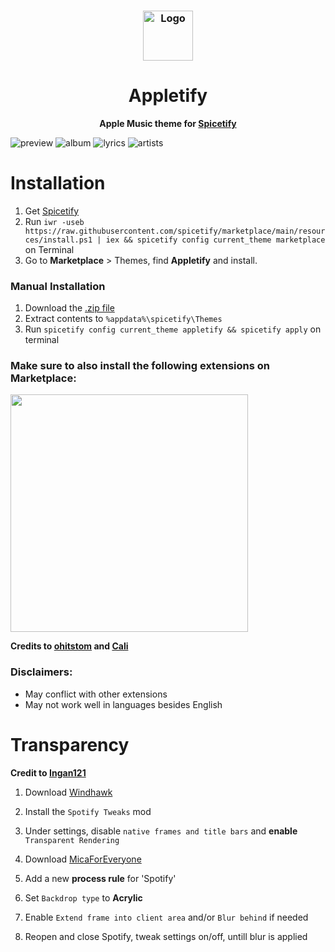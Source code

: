 <h3 align="center">
	<img src="https://github.com/raysin1/Appletify/blob/main/screenshots/icon.png?raw=true" width="80" alt="Logo"/><br/>
</h3>
<div align="center">
  <h1>Appletify</h1>
  
  **Apple Music theme for [Spicetify](https://github.com/spicetify/spicetify-cli)**
  
</div>


![preview](https://github.com/user-attachments/assets/e76ab614-676f-495a-b1ba-36f78c83cd0b)
![album](https://github.com/user-attachments/assets/5ca525a0-d595-4d61-af3e-fc6b1b13a616)
![lyrics](https://github.com/user-attachments/assets/2156743e-d7d7-4667-83a7-e515167d2fa3)
![artists](https://github.com/user-attachments/assets/311de281-bf2d-405a-a6fa-9b2a2e6c8bb5)






# Installation
1. Get [Spicetify](https://spicetify.app/docs/getting-started)
2. Run `iwr -useb https://raw.githubusercontent.com/spicetify/marketplace/main/resources/install.ps1 | iex && spicetify config current_theme marketplace` on Terminal
3. Go to **Marketplace** > Themes, find **Appletify** and install.

### Manual Installation
1. Download the [.zip file](https://raw.githubusercontent.com/raysin1/Appletify/main/appletify.zip)
2. Extract contents to `%appdata%\spicetify\Themes`
3. Run `spicetify config current_theme appletify && spicetify apply` on terminal



### Make sure to also install the following extensions on Marketplace:

<img src="https://github.com/user-attachments/assets/82cd3960-9401-4cc5-9cab-e68590e3ef75" width="380"/>

**Credits to [ohitstom](https://github.com/ohitstom) and [Cali](https://github.com/surfbryce)**

### Disclaimers:
- May conflict with other extensions
- May not work well in languages besides English

# Transparency
**Credit to [Ingan121](https://github.com/Ingan121/)**
1. Download [Windhawk](https://windhawk.net/)
2. Install the `Spotify Tweaks` mod
3. Under settings, disable `native frames and title bars` and **enable** `Transparent Rendering`
   
4. Download [MicaForEveryone](https://github.com/MicaForEveryone/MicaForEveryone)
5. Add a new **process rule** for 'Spotify'
7. Set `Backdrop type` to **Acrylic**
8. Enable `Extend frame into client area` and/or `Blur behind` if needed
9. Reopen and close Spotify, tweak settings on/off, untill blur is applied


